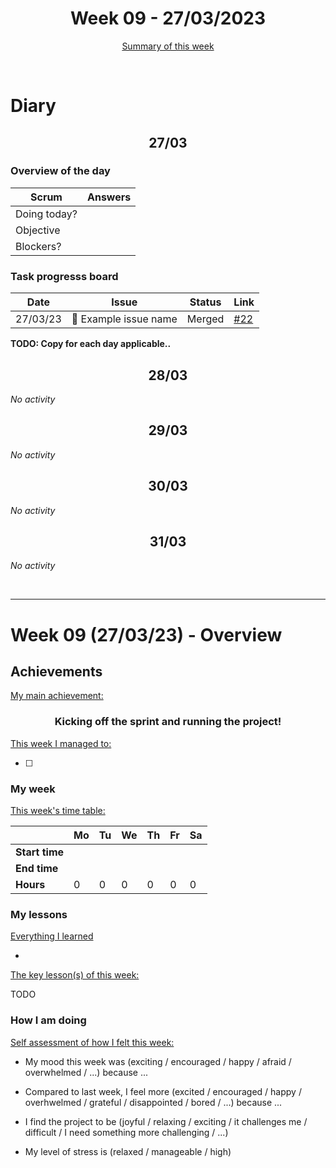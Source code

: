 


<!-- 
  Welcome to your weekly agenda.
  In this agenda, you will note down day to day progress.
-->

<h1 align="center">Week 09 - 27/03/2023</h1>

<p align="center"><a href="#summary">Summary of this week</a></p>

<br/>

<!-- 
  -- SECTION: OVERVIEW
  -- For each day, fill out your diary
  -->

<h1>Diary</h1>

<h2 align="center">27/03</h2>

### Overview of the day

<!-- Fill out the daily scrum table 
  -- Doing today? - What are you working on today?
  -- Objective?   - What do you hope to achieve today?
  -- Blockers?    - Any blockers? Anywhere you need help?
-->

| Scrum	       | Answers 	| 
|----------	   |-------	  |
| Doing today? |          |
| Objective    |          |
| Blockers?    |          |

### Task progresss board

<!-- List all the tasks and bounties in progress this week -->

| Date     	| Issue 	| Status 	| Link 	|
|----------	|-------	|--------	|------	|
| 27/03/23 	| 🏇 Example issue name | Merged | [#22](https://github.com/italanta/kujali/issues/22) |

**TODO: Copy for each day applicable..**

<h2 align="center">28/03</h2>

*No activity*

<h2 align="center">29/03</h2>

*No activity*

<h2 align="center">30/03</h2>

*No activity*

<h2 align="center">31/03</h2>

*No activity*


<br/>

<hr id="summary" />
<!-- Fill this section at the end of each week, -->

# Week 09 (27/03/23) - Overview

<!-- What was your main achievement -->
<h2>Achievements</h2>

<u>My main achievement:</u>

<!-- Write the achievement you are most proud off in one line! -->
<h3 align="center">Kicking off the sprint and running the project!</h3>

<!-- List all your achievement -->
<u>This week I managed to:</u>

- [ ] 


### My week
<!-- Keep track of your time table daily -->
<u>This week's time table:</u>

|                | Mo | Tu 	| We 	| Th | Fr | Sa |
|---             |---	|---	|---  |--- |--- |--- |
| **Start time** |    |     |     |    |    |    |
| **End time**	 |    |     |     |    |    |    |
| **Hours**	     | 0  | 0   | 0   | 0  | 0  | 0  |


### My lessons
<!-- What did I learn? -->
<u>Everything I learned</u>

- 

<u>The key lesson(s) of this week:</u>

TODO

### How I am doing
<!-- How did you feel? -->
<u>Self assessment of how I felt this week:</u>

- My mood this week was (exciting / encouraged / happy / afraid / overwhelmed / ...) because ...
  
- Compared to last week, I feel more (excited / encouraged / happy / overhwelmed / grateful / disappointed / bored / ...) because ...

- I find the project to be (joyful / relaxing / exciting / it challenges me / difficult / I need something more challenging / ...)

- My level of stress is (relaxed / manageable / high) 
